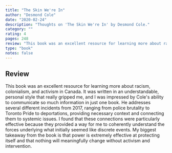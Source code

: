 ```yaml
---
title: "The Skin We're In"
author: "Desmond Cole"
date: "2020-02-24"
description: "Thoughts on 'The Skin We're In' by Desmond Cole."
category: ""
rating: 4
pages: 248
review: "This book was an excellent resource for learning more about racism, colonialism, and activism in Canada. It was written in an understandable, personal style that really gripped me, and I was impressed by Cole's ability to communicate so much information in just one book. He addresses several different incidents from 2017, ranging from police brutality to Toronto Pride to deportations, providing necessary context and connecting them to systemic issues. I found that these connections were particularly effective because they provided a way for me to coherently understand the forces underlying what initially seemed like discrete events. My biggest takeaway from the book is that power is extremely effective at protecting itself and that nothing will meaningfully change without activism and intervention. "
type: "book"
notes: false
---
```


## Review

This book was an excellent resource for learning more about racism, colonialism, and activism in Canada. It was written in an understandable, personal style that really gripped me, and I was impressed by Cole's ability to communicate so much information in just one book. He addresses several different incidents from 2017, ranging from police brutality to Toronto Pride to deportations, providing necessary context and connecting them to systemic issues. I found that these connections were particularly effective because they provided a way for me to coherently understand the forces underlying what initially seemed like discrete events. My biggest takeaway from the book is that power is extremely effective at protecting itself and that nothing will meaningfully change without activism and intervention.
